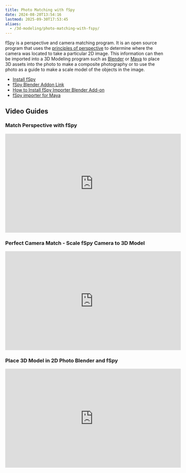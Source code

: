 ```yaml
---
title: Photo Matching with fSpy
date: 2024-08-20T13:54:16
lastmod: 2025-09-30T17:53:45
aliaes:
  - /3d-modeling/photo-matching-with-fspy/
---
```


fSpy is a perspective and camera matching program. It is an open source program that uses the [principles of perspective](../art-faq/perspective.md) to determine where the camera was located to take a particular 2D image. This information can then be imported into a 3D Modeling program such as [Blender](./blender/blender.md) or [Maya](./maya/maya.md) to place 3D assets into the photo to make a composite photography or to use the photo as a guide to make a scale model of the objects in the image.

- [Install fSpy](./install-fspy.md)
- [fSpy Blender Addon Link](https://github.com/stuffmatic/fSpy-Blender)
- [How to Install fSpy Importer Blender Add-on](https://youtu.be/1HOqnb1Uji4)
- [fSpy importer for Maya](https://github.com/Nathanieljla/fSpy-Maya)

## Video Guides

<div class="video-grid">

<div class="video-card">

### Match Perspective with fSpy

<div class="iframe-16-9-container">
<iframe class="youTubeIframe" width="560" height="315" src="https://www.youtube.com/embed/7pgDrQzThH0?rel=0" title="YouTube video player" frameborder="0" allow="accelerometer; autoplay; clipboard-write; encrypted-media; gyroscope; picture-in-picture; web-share" referrerpolicy="strict-origin-when-cross-origin" allowfullscreen></iframe>
</div>
</div>

<div class="video-card">

### Perfect Camera Match - Scale fSpy Camera to 3D Model

<div class="iframe-16-9-container">
<iframe class="youTubeIframe" width="560" height="315" src="https://www.youtube.com/embed/okPjal2aFG4?rel=0" title="YouTube video player" frameborder="0" allow="accelerometer; autoplay; clipboard-write; encrypted-media; gyroscope; picture-in-picture; web-share" referrerpolicy="strict-origin-when-cross-origin" allowfullscreen></iframe>
</div>
</div>

<div class="video-card">

### Place 3D Model in 2D Photo Blender and fSpy

<div class="iframe-16-9-container">
<iframe class="youTubeIframe" width="560" height="315" src="https://www.youtube.com/embed/qBePDl2l2hI?rel=0" title="YouTube video player" frameborder="0" allow="accelerometer; autoplay; clipboard-write; encrypted-media; gyroscope; picture-in-picture; web-share" referrerpolicy="strict-origin-when-cross-origin" allowfullscreen></iframe>
</div>

</div>
